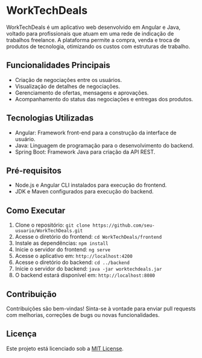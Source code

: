 # WorkTechDeals

WorkTechDeals é um aplicativo web desenvolvido em Angular e Java, voltado para profissionais que atuam em uma rede de indicação de trabalhos freelance. A plataforma permite a compra, venda e troca de produtos de tecnologia, otimizando os custos com estruturas de trabalho.

## Funcionalidades Principais

- Criação de negociações entre os usuários.
- Visualização de detalhes de negociações.
- Gerenciamento de ofertas, mensagens e aprovações.
- Acompanhamento do status das negociações e entregas dos produtos.

## Tecnologias Utilizadas

- Angular: Framework front-end para a construção da interface de usuário.
- Java: Linguagem de programação para o desenvolvimento do backend.
- Spring Boot: Framework Java para criação da API REST.

## Pré-requisitos

- Node.js e Angular CLI instalados para execução do frontend.
- JDK e Maven configurados para execução do backend.

## Como Executar

1. Clone o repositório: `git clone https://github.com/seu-usuario/WorkTechDeals.git`
2. Acesse o diretório do frontend: `cd WorkTechDeals/frontend`
3. Instale as dependências: `npm install`
4. Inicie o servidor do frontend: `ng serve`
5. Acesse o aplicativo em: `http://localhost:4200`
6. Acesse o diretório do backend: `cd ../backend`
7. Inicie o servidor do backend: `java -jar worktechdeals.jar`
8. O backend estará disponível em: `http://localhost:8080`

## Contribuição

Contribuições são bem-vindas! Sinta-se à vontade para enviar pull requests com melhorias, correções de bugs ou novas funcionalidades.

## Licença

Este projeto está licenciado sob a [MIT License](LICENSE).
